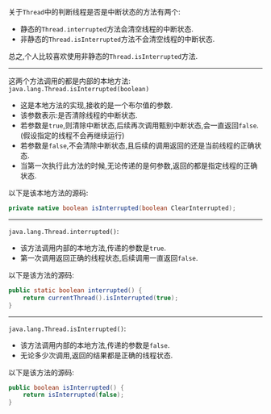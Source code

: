 关于`Thread`中的判断线程是否是中断状态的方法有两个:  
- 静态的`Thread.interrupted`方法会清空线程的中断状态.  
- 非静态的`Thread.isInterrupted`方法不会清空线程的中断状态.  

总之,个人比较喜欢使用非静态的`Thread.isInterrupted`方法.  

---

这两个方法调用的都是内部的本地方法:  
`java.lang.Thread.isInterrupted(boolean)`  
- 这是本地方法的实现,接收的是一个布尔值的参数.  
- 该参数表示:是否清除线程的中断状态.  
- 若参数是`true`,则清除中断状态,后续再次调用甄别中断状态,会一直返回`false`.(假设指定的线程不会再继续运行)  
- 若参数是`false`,不会清除中断状态,且后续的调用返回的还是当前线程的正确状态.  
- 当第一次执行此方法的时候,无论传递的是何参数,返回的都是指定线程的正确状态.  

以下是该本地方法的源码:  
```java
private native boolean isInterrupted(boolean ClearInterrupted);
```  

---

`java.lang.Thread.interrupted()`:  
- 该方法调用内部的本地方法,传递的参数是`true`.  
- 第一次调用返回正确的线程状态,后续调用一直返回`false`.  

以下是该方法的源码:  
```java
public static boolean interrupted() {
    return currentThread().isInterrupted(true);
}
```  

---

`java.lang.Thread.isInterrupted()`:  
- 该方法调用内部的本地方法,传递的参数是`false`.  
- 无论多少次调用,返回的结果都是正确的线程状态.  

以下是该方法的源码:  
```java
public boolean isInterrupted() {
    return isInterrupted(false);
}
```  
